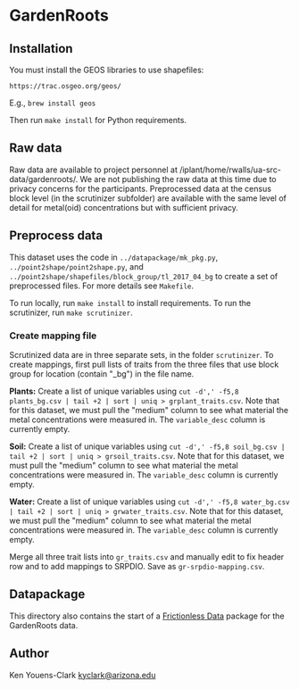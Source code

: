 # GardenRoots 

## Installation

You must install the GEOS libraries to use shapefiles:

    https://trac.osgeo.org/geos/

E.g., `brew install geos`

Then run `make install` for Python requirements.

## Raw data
Raw data are available to project personnel at /iplant/home/rwalls/ua-src-data/gardenroots/. We are not publishing the raw data at this time due to privacy concerns for the participants. Preprocessed data at the census block level (in the scrutinizer subfolder) are available with the same level of detail for metal(oid) concentrations but with sufficient privacy.

## Preprocess data
This dataset uses the code in `../datapackage/mk_pkg.py`, `../point2shape/point2shape.py`, and `../point2shape/shapefiles/block_group/tl_2017_04_bg` to create a set of preprocessed files. For more details see `Makefile`.

To run locally, run `make install` to install requirements. To run the scrutinizer, run `make scrutinizer`.

### Create mapping file
Scrutinized data are in three separate sets, in the folder `scrutinizer`. To create mappings, first pull lists of traits from the three files that use block group for location (contain "_bg") in the file name.

**Plants:** Create a list of unique variables using `cut -d',' -f5,8 plants_bg.csv | tail +2 | sort | uniq > grplant_traits.csv`. Note that for this dataset, we must pull the "medium" column to see what material the metal concentrations were measured in. The `variable_desc` column is currently empty.

**Soil:** Create a list of unique variables using `cut -d',' -f5,8 soil_bg.csv | tail +2 | sort | uniq > grsoil_traits.csv`. Note that for this dataset, we must pull the "medium" column to see what material the metal concentrations were measured in. The `variable_desc` column is currently empty.

**Water:** Create a list of unique variables using `cut -d',' -f5,8 water_bg.csv | tail +2 | sort | uniq > grwater_traits.csv`. Note that for this dataset, we must pull the "medium" column to see what material the metal concentrations were measured in. The `variable_desc` column is currently empty.

Merge all three trait lists into `gr_traits.csv` and manually edit to fix header row and to add mappings to SRPDIO. Save as `gr-srpdio-mapping.csv`.


## Datapackage

This directory also contains the start of a [Frictionless Data](https://frictionlessdata.io/) package for the GardenRoots data.

## Author

Ken Youens-Clark <kyclark@arizona.edu>
